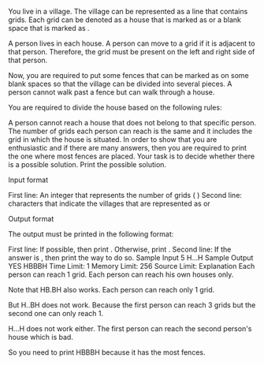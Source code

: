 You live in a village. The village can be represented as a line that contains 
 grids. Each grid can be denoted as a house that is marked as 
 or a blank space that is marked as 
.

A person lives in each house. A person can move to a grid if it is adjacent to that person. Therefore, the grid must be present on the left and right side of that person.

Now, you are required to put some fences that can be marked as 
 on some blank spaces so that the village can be divided into several pieces. A person cannot walk past a fence but can walk through a house. 

You are required to divide the house based on the following rules:

A person cannot reach a house that does not belong to that specific person.
The number of grids each person can reach is the same and it includes the grid in which the house is situated.
In order to show that you are enthusiastic and if there are many answers, then you are required to print the one where most fences are placed.
Your task is to decide whether there is a possible solution. Print the possible solution.

Input format

First line: An integer 
 that represents the number of grids (
)
Second line: 
 characters that indicate the villages that are represented as 
 or 
 
Output format

The output must be printed in the following format:

First line: If possible, then print 
. Otherwise, print 
.
Second line: If the answer is 
, then print the way to do so.
Sample Input
5
H...H
Sample Output
YES
HBBBH
Time Limit: 1
Memory Limit: 256
Source Limit:
Explanation
Each person can reach 1 grid. Each person can reach his own houses only.

Note that HB.BH also works. Each person can reach only 1 grid.

But H..BH does not work. Because the first person can reach 3 grids but the second one can only reach 1.

H...H does not work either. The first person can reach the second person's house which is bad.

So you need to print HBBBH because it has the most fences.
